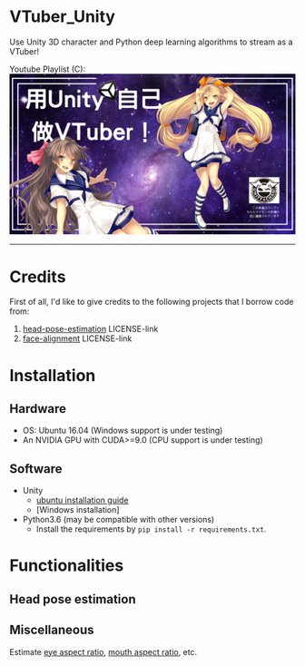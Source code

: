 # VTuber_Unity
Use Unity 3D character and Python deep learning algorithms to stream as a VTuber!

Youtube Playlist (C):
[![teaser](images/teaser.jpg)](https://www.youtube.com/playlist?list=PLDV2CyUo4q-JFGrpG595jMdWZLwYOnu4p)

--------------------------------------------------------------------------------
# Credits
First of all, I'd like to give credits to the following projects that I borrow code from:
1.  [head-pose-estimation](https://github.com/yinguobing/head-pose-estimation) LICENSE-link
2.  [face-alignment](https://github.com/1adrianb/face-alignment) LICENSE-link

# Installation

## Hardware
*  OS: Ubuntu 16.04 (Windows support is under testing)
*  An NVIDIA GPU with CUDA>=9.0 (CPU support is under testing)

## Software
*  Unity 
   *  [ubuntu installation guide](https://forum.unity.com/threads/unity-on-linux-release-notes-and-known-issues.350256/)
   *  [Windows installation]
*  Python3.6 (may be compatible with other versions)
   * Install the requirements by `pip install -r requirements.txt`.

# Functionalities

## Head pose estimation

## Miscellaneous

Estimate [eye aspect ratio](https://www.google.com/search?q=eye+aspect+ratio&rlz=1C1GCEU_jaJP829JP829&oq=eye&aqs=chrome.0.69i59j69i57j69i65j69i61.846j0j7&sourceid=chrome&ie=UTF-8), [mouth aspect ratio](https://www.google.com/search?rlz=1C1GCEU_jaJP829JP829&sxsrf=ACYBGNR1ME-HV3c5avZ15yahkkQd1omjpw%3A1571114646809&ei=lk6lXcyIMZ-Rr7wP0OCX8A4&q=mouth+aspect+ratio&oq=mouth+aspect+ratio&gs_l=psy-ab.3..35i39j0i203.30193.31394..31535...0.0..0.109.710.4j3......0....1..gws-wiz.......0i7i30j0i8i30j0i10i30j0i7i10i30j0i8i7i30j0i13j0i13i30j0i13i5i30.IWlXGoyW5GE&ved=0ahUKEwjMq7KTup3lAhWfyIsBHVDwBe4Q4dUDCAs&uact=5), etc.
